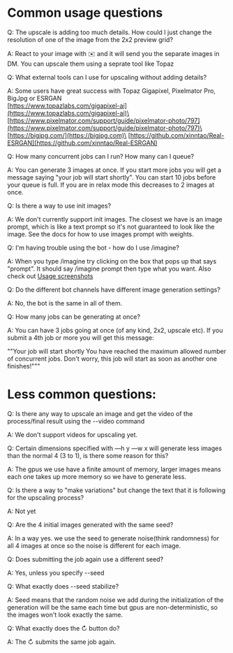 # Common usage questions

Q: The upscale is adding too much details. How could I just change the resolution of one of the image from the 2x2 preview grid?

A: React to your image with :envelope: and it will send you the separate images in DM. You can upscale them using a seprate tool like Topaz

Q: What external tools can I use for upscaling without adding details?

A: Some users have great success with Topaz Gigapixel, Pixelmator Pro, BigJpg or ESRGAN\
[https://www.topazlabs.com/gigapixel-ai](https://www.topazlabs.com/gigapixel-ai)\
[https://www.pixelmator.com/support/guide/pixelmator-photo/797](https://www.pixelmator.com/support/guide/pixelmator-photo/797)\
[https://bigjpg.com/](https://bigjpg.com)\
[https://github.com/xinntao/Real-ESRGAN](https://github.com/xinntao/Real-ESRGAN)

Q: How many concurrent jobs can I run? How many can I queue?

A: You can generate 3 images at once. If you start more jobs you will get a message saying "your job will start shortly". You can start 10 jobs before your queue is full. If you are in relax mode this decreases to 2 images at once.

Q: Is there a way to use init images?

A: We don't currently support init images. The closest we have is an image prompt, which is like a text prompt so it's not guaranteed to look like the image. See the docs for how to use images prompt with weights.&#x20;

Q: I'm having trouble using the bot - how do I use /imagine?

A: When you type /imagine try clicking on the box that pops up that says "prompt".  It should say /imagine prompt then type what you want. Also check out [Usage screenshots](usage-screenshots.md)

Q: Do the different bot channels have different image generation settings?

A: No, the bot is the same in all of them.

Q: How many jobs can be generating at once?

A: You can have 3 jobs going at once (of any kind, 2x2, upscale etc). If you submit a 4th job or more you will get this message: 

""Your job will start shortly
You have reached the maximum allowed number of concurrent jobs. Don't worry, this job will start as soon as another one finishes!"""


# Less common questions:

Q: Is there any way to upscale an image and get the video of the process/final result using the --video command

A: We don't support videos for upscaling yet.

Q: Certain dimensions specified with —h y —w x will generate less images than the normal 4 (3 to 1), is there some reason for this?

A: The gpus we use have a finite amount of memory, larger images means each one takes up more memory so we have to generate less. 

Q: Is there a way to "make variations" but change the text that it is following for the upscaling process?

A: Not yet

Q: Are the 4 initial images generated with the same seed? 

A: In a way yes. we use the seed to generate noise(think randomness) for all 4 images at once so the noise is different for each image. 

Q: Does submitting the job again use a different seed?

A: Yes, unless you specify --seed

Q: What exactly does --seed stabilize?

A: Seed means that the random noise we add during the initialization of the generation will be the same each time but gpus are non-deterministic, so the images won't look exactly the same. 

Q: What exactly does the ↻ button do?

A: The ↻ submits the same job again.